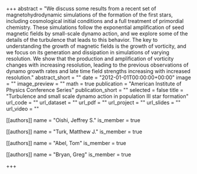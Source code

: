 +++
abstract = "We discuss some results from a recent set of magnetohydrodynamic simulations of the formation of the first stars, including cosmological initial conditions and a full treatment of primordial chemistry. These simulations follow the exponential amplification of seed magnetic fields by small-scale dynamo action, and we explore some of the details of the turbulence that leads to this behavior. The key to understanding the growth of magnetic fields is the growth of vorticity, and we focus on its generation and dissipation in simulations of varying resolution. We show that the production and amplification of vorticity changes with increasing resolution, leading to the previous observations of dynamo growth rates and late time field strengths increasing with increased resolution."
abstract_short = ""
date = "2012-01-01T00:00:00+00:00"
image = ""
image_preview = ""
math = true
publication = "American Institute of Physics Conference Series"
publication_short = ""
selected = false
title = "Turbulence and small scale dynamo action in population III star formation"
url_code = ""
url_dataset = ""
url_pdf = ""
url_project = ""
url_slides = ""
url_video = ""



[[authors]]
    name = "Oishi, Jeffrey S."
    is_member = true


[[authors]]
    name = "Turk, Matthew J."
    is_member = true


[[authors]]
    name = "Abel, Tom"
    is_member = true


[[authors]]
    name = "Bryan, Greg"
    is_member = true

+++
 
